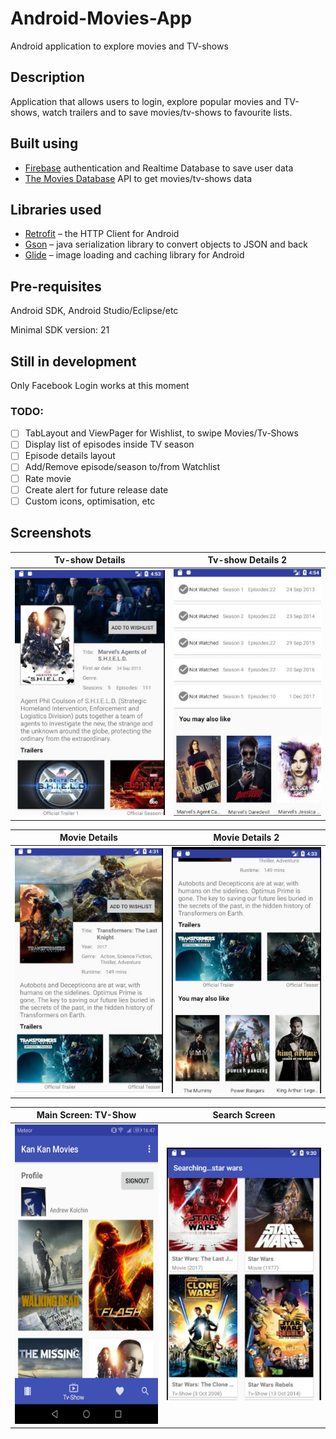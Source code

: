 # Android-Movies-App
Android application to explore movies and TV-shows
## Description
Application that allows users to login, explore popular movies and TV-shows, watch trailers
and to save movies/tv-shows to favourite lists.
## Built using
* [Firebase](https://firebase.google.com/) authentication and Realtime Database to save user data
* [The Movies Database](https://www.themoviedb.org/) API to get movies/tv-shows data
## Libraries used
* [Retrofit](http://square.github.io/retrofit/) – the HTTP Client for Android
* [Gson](https://github.com/google/gson) – java serialization library to convert objects to JSON and back
* [Glide](https://github.com/bumptech/glide) – image loading and caching library for Android
## Pre-requisites
Android SDK, Android Studio/Eclipse/etc

Minimal SDK version: 21
## Still in development
Only Facebook Login works at this moment
### TODO:
* [ ] TabLayout and ViewPager for Wishlist, to swipe Movies/Tv-Shows
* [ ] Display list of episodes inside TV season
* [ ] Episode details layout
* [ ] Add/Remove episode/season to/from Watchlist
* [ ] Rate movie
* [ ] Create alert for future release date
* [ ] Custom icons, optimisation, etc

## Screenshots
Tv-show Details           |  Tv-show Details 2
:-------------------------:|:-------------------------:
![Tv-show Details](Screenshots/TvDetails.jpg) |  ![Tv-show Details2](Screenshots/TvDetails2.jpg)

Movie Details           |  Movie Details 2
:-------------------------:|:-------------------------:
![Movie Details](Screenshots/transformers_md.jpg) |  ![Movie Details2](Screenshots/transformers_md2.jpg)

Main Screen: TV-Show          |  Search Screen
:-------------------------:|:-------------------------:
<img src="Screenshots/Popular_TV.jpg" height="479" /> |  ![Search screen](Screenshots/Search.jpg)

